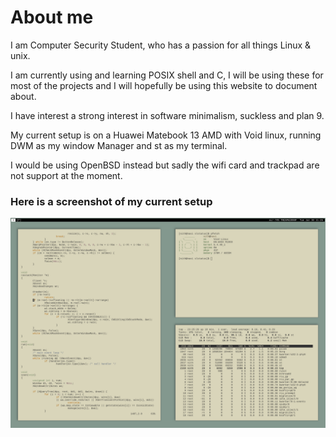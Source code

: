 # About me

I am Computer Security Student, who has a passion for all things Linux & unix.

I am currently using and learning POSIX shell and C, I will be using these for most of the projects and I will hopefully be using this website to document about.

I have interest a strong interest in software minimalism, suckless and plan 9.

My current setup is on a Huawei Matebook 13 AMD with Void linux, running DWM as my window Manager and st as my terminal.

I would be using OpenBSD instead but sadly the wifi card and trackpad are not support at the moment.

### Here is a screenshot of my current setup
![desktop](images/screenshot.png)

